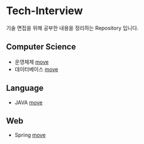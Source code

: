 # Tech-Interview
기술 면접을 위해 공부한 내용을 정리하는 Repository 입니다.

## Computer Science
- 운영체제 [move](https://github.com/yurak-choi/tech-interview/blob/master/cs/os.md)
- 데이터베이스 [move](https://github.com/yurak-choi/tech-interview/blob/master/cs/db.md)

## Language
- JAVA [move](https://github.com/yurak-choi/tech-interview/blob/master/language/java.md)

## Web
- Spring [move](https://github.com/yurak-choi/tech-interview/blob/master/web/spring.md)
